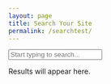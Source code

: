 ```yaml
---
layout: page
title: Search Your Site
permalink: /searchtest/
---
```


<input type="search" id="search-input" placeholder="Start typing to search..." class="input is-large is-rounded mb-4">

<div id="search-results" class="content">
    <p>Results will appear here.</p>
</div>

<script src="https://unpkg.com/flexsearch@0.8.205/dist/flexsearch.bundle.js"></script>

<script>
    (function () {
        // Initialize FlexSearch index
        const index = new FlexSearch.Document({
            // Define the document fields to be indexed
            document: {
                id: "url", // Unique identifier for each document
                index: ["title", "content", "documenttitle", "url"], // Fields to search within
                store: ["title", "content", "documenttitle", "url"] // Fields to store and return with results
            },
            // Configure search options for better results
            tokenize: "full", // Tokenize by words, allowing partial matches
            resolution: 9, // Higher resolution for better relevance
            depth: 2, // Deeper search for nested objects if any (though our JSON is flat)
            optimize: true, // Optimize index for faster searches
            cache: true, // Cache search results
            suggest: true, // Enable suggestions
            // Advanced options for fuzzy, partial, and highlighting
            // These are enabled by default with the above configurations,
            // but can be explicitly set for clarity or fine-tuning.
            // For example, to control fuzzy search:
            // fuzzy: 0.2, // A value between 0 and 1 (0=no fuzzy, 1=max fuzzy)
            // For partial search, 'tokenize: "full"' already handles it.
            // Highlighting is handled in the search results display.
        });

        // Fetch the search.json data and populate the index
        fetch('/search.json')
            .then(response => {
                if (!response.ok) {
                    throw new Error(`HTTP error! status: ${response.status}`);
                }
                return response.json();
            })
            .then(data => {
                data.forEach((item, i) => {
                    // Add each item from the JSON to the FlexSearch index
                    // Assign a unique ID for each item, using its index in the array
                    // if 'url' is not guaranteed to be unique or present for all items.
                    // Assuming 'url' is unique and present based on the user's description.
                    index.add(item);
                });
                console.log('FlexSearch index populated successfully.');
            })
            .catch(error => {
                console.error('Error fetching or parsing search.json:', error);
                document.getElementById('search-results').innerHTML = '<p class="has-text-danger">Error loading search data. Please try again later.</p>';
            });

        const searchInput = document.getElementById('search-input');
        const searchResultsContainer = document.getElementById('search-results');
        let searchTimeout;

        // Function to perform search and display results
        function performSearch() {
            const query = searchInput.value.trim();

            if (query.length === 0) {
                searchResultsContainer.innerHTML = '<p>Results will appear here.</p>';
                return;
            }

            // Perform the search with advanced options
            // `limit` can be adjusted based on how many results you want to show
            const results = index.search(query, {
                limit: 20, // Limit the number of results
                enrich: true, // Return the full document (stored fields)
                suggest: true, // Get suggestions for autocomplete
                // You can fine-tune fuzzy, partial, and match options here if needed
                // For example, to enable fuzzy search with a specific tolerance:
                // fuzzy: true, // Enables fuzzy matching
                // For partial search, it's covered by `tokenize: "full"`
            });

            displayResults(results, query);
            displaySuggestions(query);
        }

        // Function to display search results
        function displayResults(results, query) {
            if (results.length === 0) {
                searchResultsContainer.innerHTML = '<p>No results found.</p>';
                return;
            }

            let html = '<ul class="search-results-list">';
            results.forEach(result => {
                // Access the original document data from the 'doc' property
                const item = result.doc;
                let title = item.title || item.documenttitle || 'No Title';
                let content = item.content || 'No content snippet available.';
                const url = item.url || '#';

                // Highlight matches in title and content
                // FlexSearch returns `_highlight` property on the enriched results
                if (result.highlight) {
                    if (result.highlight.title) {
                        title = highlightText(title, result.highlight.title);
                    }
                    if (result.highlight.content) {
                        content = highlightText(content, result.highlight.content);
                    }
                }

                html += `
                    <li class="box mb-4">
                        <a href="${url}" class="has-text-info is-size-5 has-text-weight-bold">${title}</a>
                        <p class="is-size-7 has-text-grey-light">${url}</p>
                        <p class="mt-2">${content.substring(0, 200)}...</p>
                    </li>
                `;
            });
            html += '</ul>';
            searchResultsContainer.innerHTML = html;
        }

        // Helper function to highlight text
        function highlightText(text, highlightRanges) {
            // Sort ranges by start position to handle overlaps correctly
            highlightRanges.sort((a, b) => a[0] - b[0]);

            let highlightedText = '';
            let lastIndex = 0;

            highlightRanges.forEach(range => {
                const [start, end] = range;
                highlightedText += text.substring(lastIndex, start);
                highlightedText += `<mark>${text.substring(start, end)}</mark>`;
                lastIndex = end;
            });
            highlightedText += text.substring(lastIndex);
            return highlightedText;
        }

        // Function to display suggestions (for autocomplete)
        function displaySuggestions(query) {
            const suggestions = index.suggest(query, {
                limit: 5, // Limit the number of suggestions
                // You can add `fuzzy: true` here if you want fuzzy suggestions
            });

            // For simplicity, we'll just log suggestions to the console.
            // In a real UI, you might display these in a dropdown below the search input.
            if (suggestions.length > 0) {
                console.log('Suggestions:', suggestions.map(s => s.suggestion));
            } else {
                console.log('No suggestions.');
            }
        }


        // Event listener for input changes with debounce
        searchInput.addEventListener('input', () => {
            clearTimeout(searchTimeout);
            searchTimeout = setTimeout(performSearch, 300); // Debounce to 300ms
        });

        // Initial search (optional, e.g., if there's a pre-filled query)
        // performSearch();
    })();
</script>

<style>
    /* Basic styling for the search results using Bulma classes */
    .search-results-list {
        list-style: none;
        padding: 0;
    }

    .search-results-list li {
        margin-bottom: 1rem;
        padding: 1rem;
        border-radius: 8px;
        box-shadow: 0 2px 4px rgba(0, 0, 0, 0.1);
        background-color: #fff;
    }

    .search-results-list li a {
        text-decoration: none;
        color: #3273dc;
        /* Bulma's info color */
    }

    .search-results-list li a:hover {
        text-decoration: underline;
    }

    mark {
        background-color: #ffe08a;
        /* A light yellow for highlighting */
        padding: 0 2px;
        border-radius: 3px;
    }

    /* Responsive adjustments */
    @media (max-width: 768px) {
        .input.is-large {
            font-size: 1rem;
        }
    }
</style>